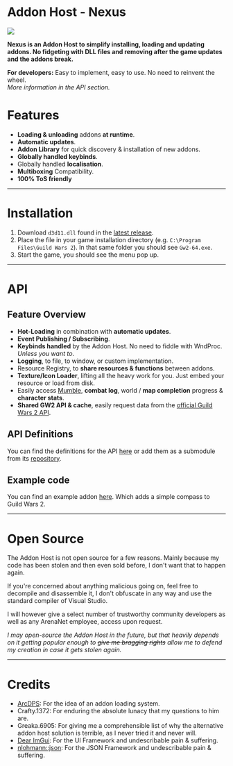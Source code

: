 # Addon Host - Nexus
[![](https://img.shields.io/discord/410828272679518241.svg?logo=discord&logoColor=ffffff&style=for-the-badge&color=blue)](https://discord.gg/Mvk7W7gjE4)

**Nexus is an Addon Host to simplify installing, loading and updating addons. No fidgeting with DLL files and removing after the game updates and the addons break.**

**For developers:** Easy to implement, easy to use. No need to reinvent the wheel.\
*More information in the API section.*

# Features
- **Loading & unloading** addons **at runtime**.
- **Automatic updates**.
- **Addon Library** for quick discovery & installation of new addons.
- **Globally handled keybinds**.
- Globally handled **localisation**.
- **Multiboxing** Compatibility.
- **100% ToS friendly**

---

# Installation
1. Download `d3d11.dll` found in the [latest release](https://github.com/RaidcoreGG/GW2-Nexus-Releases).
2. Place the file in your game installation directory (e.g. `C:\Program Files\Guild Wars 2`). In that same folder you should see `Gw2-64.exe`.
3. Start the game, you should see the menu pop up.

---

# API

## Feature Overview
- **Hot-Loading** in combination with **automatic updates**.
- **Event Publishing / Subscribing**.
- **Keybinds handled** by the Addon Host. No need to fiddle with WndProc. *Unless you want to*.
- **Logging**, to file, to window, or custom implementation.
- Resource Registry, to **share resources & functions** between addons.
- **Texture/Icon Loader**, lifting all the heavy work for you. Just embed your resource or load from disk.
- Easily access [Mumble](https://github.com/RaidcoreGG/RCGG-lib-mumble-api), **combat log**, world / **map completion** progress & **character stats**.
- **Shared GW2 API & cache**, easily request data from the [official Guild Wars 2 API](https://api.guildwars2.com/v2).

## API Definitions
You can find the definitions for the API [here](./API/Definitions) or add them as a submodule from its [repository](https://github.com/RaidcoreGG/RCGG-lib-nexus-api).

## Example code
You can find an example addon [here](https://github.com/RaidcoreGG/GW2-Compass). Which adds a simple compass to Guild Wars 2.

---

# Open Source
The Addon Host is not open source for a few reasons. Mainly because my code has been stolen and then even sold before, I don't want that to happen again.

If you're concerned about anything malicious going on, feel free to decompile and disassemble it, I don't obfuscate in any way and use the standard compiler of Visual Studio.

I will however give a select number of trustworthy community developers as well as any ArenaNet employee, access upon request.

*I may open-source the Addon Host in the future, but that heavily depends on it getting popular enough to ~~give me bragging rights~~ allow me to defend my creation in case it gets stolen again.*

---

# Credits
<!--- [GGDM](https://nkga.github.io/post/ggdm---combat-analysis-mod-for-guild-wars-2/): For the idea of a proxy dll, hot-loading & invaluable help with hooking related questions. -->
- [ArcDPS](https://www.deltaconnected.com/arcdps/): For the idea of an addon loading system.
- Crafty.1372: For enduring the absolute lunacy that my questions to him are.
- Greaka.6905: For giving me a comprehensible list of why the alternative addon host solution is terrible, as I never tried it and never will.
- [Dear ImGui](): For the UI Framework and undescribable pain & suffering.
- [nlohmann::json](): For the JSON Framework and undescribable pain & suffering.